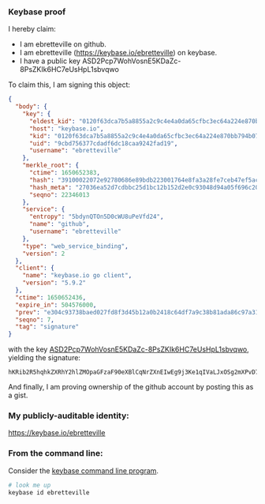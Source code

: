 ### Keybase proof

I hereby claim:

  * I am ebretteville on github.
  * I am ebretteville (https://keybase.io/ebretteville) on keybase.
  * I have a public key ASD2Pcp7WohVosnE5KDaZc-8PsZKIk6HC7eUsHpL1sbvqwo

To claim this, I am signing this object:

```json
{
  "body": {
    "key": {
      "eldest_kid": "0120f63dca7b5a8855a2c9c4e4a0da65cfbc3ec64a224e870bb794b07a4bd6c6efab0a",
      "host": "keybase.io",
      "kid": "0120f63dca7b5a8855a2c9c4e4a0da65cfbc3ec64a224e870bb794b07a4bd6c6efab0a",
      "uid": "9cbd756377cdadf6dc18caa9242fad19",
      "username": "ebretteville"
    },
    "merkle_root": {
      "ctime": 1650652383,
      "hash": "39100022072e92780686e89bdb223001764e8fa3a28fe7ceb47ef5ac2a8983e50b8db026ebd03bb565f408c9bc04019f2f4508d2eee5f6d378345b13ed93f7b4",
      "hash_meta": "27036ea52d7cdbbc25d1bc12b152d2e0c93048d94a05f696c2090a6e4fb96cf7",
      "seqno": 22346013
    },
    "service": {
      "entropy": "5bdynQTOn5D0cWU8uPeVfd24",
      "name": "github",
      "username": "ebretteville"
    },
    "type": "web_service_binding",
    "version": 2
  },
  "client": {
    "name": "keybase.io go client",
    "version": "5.9.2"
  },
  "ctime": 1650652436,
  "expire_in": 504576000,
  "prev": "e304c93738baed027fd8f3d45b12a0b2418c64df7a9c38b81ada86c97a316af3",
  "seqno": 7,
  "tag": "signature"
}
```

with the key [ASD2Pcp7WohVosnE5KDaZc-8PsZKIk6HC7eUsHpL1sbvqwo](https://keybase.io/ebretteville), yielding the signature:

```
hKRib2R5hqhkZXRhY2hlZMOpaGFzaF90eXBlCqNrZXnEIwEg9j3Ke1qIVaLJxOSg2mXPvD7GSiJOhwu3lLB6S9bG76sKp3BheWxvYWTESpcCB8Qg4wTJNzi67QJ/2PPUWxKgskGMZN96nDi4GtqGyXoxavPEIFAVuZ925DuWIxXXQ7Gs+AMnLz97D/vMNd0u9W87I3WFAgHCo3NpZ8RAWotBTJirh7UPlWESDlDUTLK0MautY9Bph7w144NBs/1iOX3kjjN8AwnAMAt2GQdJbBnwnkwrjrq0a/AbF/3cAahzaWdfdHlwZSCkaGFzaIKkdHlwZQildmFsdWXEICwfFO6vQP2vWQfKHJm7rfTO5DCeS5qD9YZSFVPZvMwlo3RhZ80CAqd2ZXJzaW9uAQ==

```

And finally, I am proving ownership of the github account by posting this as a gist.

### My publicly-auditable identity:

https://keybase.io/ebretteville

### From the command line:

Consider the [keybase command line program](https://keybase.io/download).

```bash
# look me up
keybase id ebretteville
```
